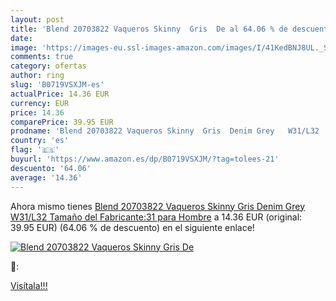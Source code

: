 ```yaml
---
layout: post
title: 'Blend 20703822 Vaqueros Skinny  Gris  De al 64.06 % de descuento'
date: 
image: 'https://images-eu.ssl-images-amazon.com/images/I/41KedBNJ8UL._SL200_.jpg'
comments: true
category: ofertas
author: ring
slug: 'B0719VSXJM-es'
actualPrice: 14.36 EUR
currency: EUR
price: 14.36
comparePrice: 39.95 EUR
prodname: 'Blend 20703822 Vaqueros Skinny  Gris  Denim Grey   W31/L32  Tamaño del Fabricante:31  para Hombre'
country: 'es'
flag: '🇪🇸'
buyurl: 'https://www.amazon.es/dp/B0719VSXJM/?tag=tolees-21'
descuento: '64.06'
average: '14.36'
---
```


Ahora mismo tienes [Blend 20703822 Vaqueros Skinny  Gris  Denim Grey   W31/L32  Tamaño del Fabricante:31  para Hombre](https://www.amazon.es/dp/B0719VSXJM/?tag=tolees-21) a 14.36 EUR (original: 39.95 EUR) (64.06 %  de descuento) en el siguiente enlace!

[![Blend 20703822 Vaqueros Skinny  Gris  De](https://images-eu.ssl-images-amazon.com/images/I/41KedBNJ8UL._SL200_.jpg)](https://www.amazon.es/dp/B0719VSXJM/?tag=tolees-21)

🔎:


[Visítala!!!](https://www.amazon.es/dp/B0719VSXJM/?tag=tolees-21)
